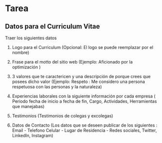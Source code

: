 # Tarea

## Datos para el Curriculum Vitae

Traer los siguientes datos

1. Logo para el Curriculum (Opcional: El logo se puede reemplazar por el nombre)

2. Frase para el motto del sitio web (Ejemplo: Aficionado por la optimización )

3. 3 valores que te caractericen y una descripción de porque crees que posees dicho valor (Ejemplo: Respeto : Me considero una persona respetuosa con las personas y la naturaleza)

4. Experiencias laborales con la siguiente información por cada empresa ( Periodo fecha de inicio a fecha de fin, Cargo, Actividades, Herramientas que manejabas)

5. Testimonios (Testimonios de colegas y excolegas)

6. Datos de Contacto (Los datos que se deseen publicar de los siguientes : Email - Telefono Celular - Lugar de Residencia - Redes sociales, Twitter, LinkedIn, Instagram)
